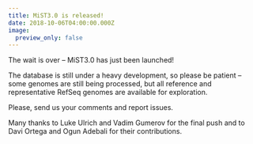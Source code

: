 ```yaml
---
title: MiST3.0 is released!
date: 2018-10-06T04:00:00.000Z
image:
  preview_only: false
---
```


The wait is over – MiST3.0 has just been launched!

The database is still under a heavy development, so please be patient – some genomes are still being processed, but all reference and representative RefSeq genomes are available for exploration.

Please, send us your comments and report issues.

Many thanks to Luke Ulrich and Vadim Gumerov for the final push and to Davi Ortega and Ogun Adebali for their contributions.